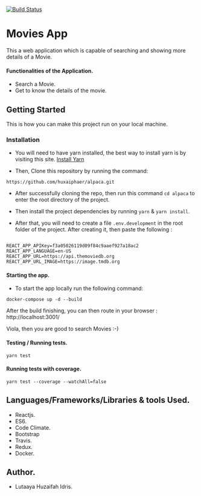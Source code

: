 [![Build Status](https://travis-ci.com/huxaiphaer/alpaca.svg?token=7t2CkfpVwz422XzizRaG&branch=master)](https://travis-ci.com/huxaiphaer/alpaca)

# Movies App

This a web application which is capable of searching and showing more details of a Movie.

#### Functionalities of the Application.

- Search a Movie.
- Get to know the details of the movie.


## Getting Started

This is how you can make this project run on your local machine.

### Installation

* You will need to have yarn installed, the best way to install yarn is by visiting this site. [Install Yarn](https://yarnpkg.com/lang/en/)

* Then, Clone this repository by running the command:

```
https://github.com/huxaiphaer/alpaca.git

```
* After successfully cloning the repo, then run this command `cd alpaca` to enter the root directory of the project.

* Then install the project dependencies by running `yarn` & `yarn install`.

* After that, you will need to create a file `.env.development` in the root folder of the project.
After creating it, then paste the following :

```$xslt

REACT_APP_APIKey=f3a05026119d09f84c9aaef927a18ac2
REACT_APP_LANGUAGE=en-US
REACT_APP_URL=https://api.themoviedb.org
REACT_APP_URL_IMAGE=https://image.tmdb.org
```

#### Starting the app.

* To start the app locally run the following command:

```
docker-compose up -d --build

```

After the build finishing,  you can then route in your browser : http://localhost:3001/


Viola, then you are good to search Movies :-)

#### Testing / Running tests.

```
yarn test

```

#### Running tests with coverage.

```
yarn test --coverage --watchAll=false 

```

## Languages/Frameworks/Libraries & tools Used.

* Reactjs.
* ES6.
* Code Climate.
* Bootstrap
* Travis.
* Redux.
* Docker.

## Author.

* Lutaaya Huzaifah Idris.